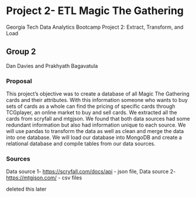 # Project 2- ETL Magic The Gathering
Georgia Tech Data Analytics Bootcamp Project 2: Extract, Transform, and Load
## Group 2
Dan Davies and Prakhyath Bagavatula

### Proposal
This project’s objective was to create a database of all Magic The Gathering cards and their attributes. With this information someone who wants to buy sets of cards as a whole can find the pricing of specific cards through TCGplayer, an online market to buy and sell cards. We extracted all the cards from scryfall and mtgjson. We found that both data sources had some redundant information but also had information unique to each source. We will use pandas to transform the data as well as clean and merge the data into one database. We will load our database into MongoDB and create a relational database and compile tables from our data sources.

### Sources

Data source 1- https://scryfall.com/docs/api - json file,
Data source 2- https://mtgjson.com/ - csv files

deleted this later